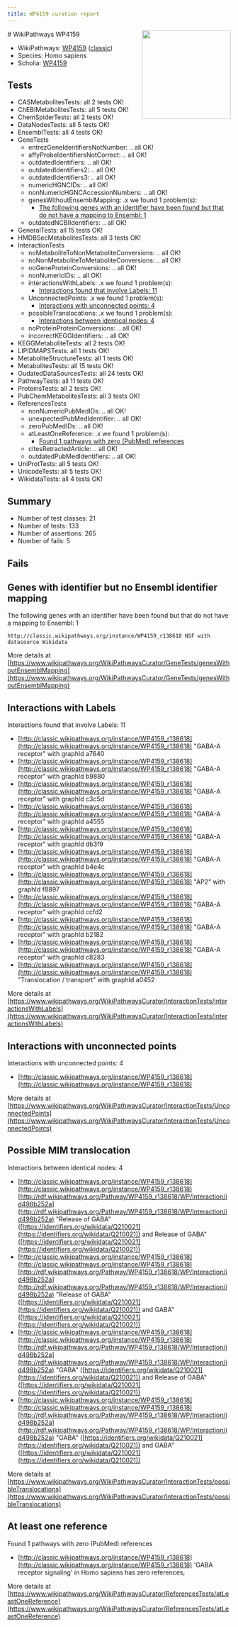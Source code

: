 ```yaml
---
title: WP4159 curation report
---
```


<img style="float: right; width: 200px" src="https://upload.wikimedia.org/wikipedia/commons/thumb/8/83/Wplogo_with_text_500.png/640px-Wplogo_with_text_500.png" />
# WikiPathways WP4159

* WikiPathways: [WP4159](https://wikipathways.org/pathways/WP4159) ([classic](https://classic.wikipathways.org/instance/WP4159))
* Species: Homo sapiens
* Scholia: [WP4159](https://scholia.toolforge.org/wikipathways/WP4159)
## Tests
* CASMetabolitesTests: all 2 tests OK!
* ChEBIMetabolitesTests: all 5 tests OK!
* ChemSpiderTests: all 2 tests OK!
* DataNodesTests: all 5 tests OK!
* EnsemblTests: all 4 tests OK!
* GeneTests
    * entrezGeneIdentifiersNotNumber: .. all OK!
    * affyProbeIdentifiersNotCorrect: .. all OK!
    * outdatedIdentifiers: .. all OK!
    * outdatedIdentifiers2: .. all OK!
    * outdatedIdentifiers3: .. all OK!
    * numericHGNCIDs: .. all OK!
    * nonNumericHGNCAccessionNumbers: .. all OK!
    * genesWithoutEnsemblMapping: .x we found 1 problem(s):
        * [The following genes with an identifier have been found but that do not have a mapping to Ensembl: 1](#40286d83)
    * outdatedNCBIIdentifiers: .. all OK!
* GeneralTests: all 15 tests OK!
* HMDBSecMetabolitesTests: all 3 tests OK!
* InteractionTests
    * noMetaboliteToNonMetaboliteConversions: .. all OK!
    * noNonMetaboliteToMetaboliteConversions: .. all OK!
    * noGeneProteinConversions: .. all OK!
    * nonNumericIDs: .. all OK!
    * interactionsWithLabels: .x we found 1 problem(s):
        * [Interactions found that involve Labels: 11](#fe97a8b9)
    * UnconnectedPoints: .x we found 1 problem(s):
        * [Interactions with unconnected points: 4](#35a61adc)
    * possibleTranslocations: .x we found 1 problem(s):
        * [Interactions between identical nodes: 4](#1c118209)
    * noProteinProteinConversions: .. all OK!
    * incorrectKEGGIdentifiers: .. all OK!
* KEGGMetaboliteTests: all 2 tests OK!
* LIPIDMAPSTests: all 1 tests OK!
* MetaboliteStructureTests: all 1 tests OK!
* MetabolitesTests: all 15 tests OK!
* OudatedDataSourcesTests: all 24 tests OK!
* PathwayTests: all 11 tests OK!
* ProteinsTests: all 2 tests OK!
* PubChemMetabolitesTests: all 3 tests OK!
* ReferencesTests
    * nonNumericPubMedIDs: .. all OK!
    * unexpectedPubMedIdentifier: .. all OK!
    * zeroPubMedIDs: .. all OK!
    * atLeastOneReference: .x we found 1 problem(s):
        * [Found 1 pathways with zero (PubMed) references](#d0a459f0)
    * citesRetractedArticle: .. all OK!
    * outdatedPubMedIdentifiers: .. all OK!
* UniProtTests: all 5 tests OK!
* UnicodeTests: all 5 tests OK!
* WikidataTests: all 4 tests OK!


## Summary

* Number of test classes: 21
* Number of tests: 133
* Number of assertions: 265
* Number of fails: 5

## Fails

<a name="40286d83" />

## Genes with identifier but no Ensembl identifier mapping

The following genes with an identifier have been found but that do not have a mapping to Ensembl: 1
```
http://classic.wikipathways.org/instance/WP4159_r138618 NSF with datasource Wikidata
```

More details at [https://www.wikipathways.org/WikiPathwaysCurator/GeneTests/genesWithoutEnsemblMapping](https://www.wikipathways.org/WikiPathwaysCurator/GeneTests/genesWithoutEnsemblMapping)

<a name="fe97a8b9" />

## Interactions with Labels

Interactions found that involve Labels: 11

* [http://classic.wikipathways.org/instance/WP4159_r138618](http://classic.wikipathways.org/instance/WP4159_r138618) "GABA-A
receptor" with graphId a7640
* [http://classic.wikipathways.org/instance/WP4159_r138618](http://classic.wikipathways.org/instance/WP4159_r138618) "GABA-A
receptor" with graphId b9880
* [http://classic.wikipathways.org/instance/WP4159_r138618](http://classic.wikipathways.org/instance/WP4159_r138618) "GABA-A
receptor" with graphId c3c5d
* [http://classic.wikipathways.org/instance/WP4159_r138618](http://classic.wikipathways.org/instance/WP4159_r138618) "GABA-A
receptor" with graphId a4555
* [http://classic.wikipathways.org/instance/WP4159_r138618](http://classic.wikipathways.org/instance/WP4159_r138618) "GABA-A
receptor" with graphId db3f9
* [http://classic.wikipathways.org/instance/WP4159_r138618](http://classic.wikipathways.org/instance/WP4159_r138618) "GABA-A
receptor" with graphId b4e4c
* [http://classic.wikipathways.org/instance/WP4159_r138618](http://classic.wikipathways.org/instance/WP4159_r138618) "AP2" with graphId f8897
* [http://classic.wikipathways.org/instance/WP4159_r138618](http://classic.wikipathways.org/instance/WP4159_r138618) "GABA-A
receptor" with graphId ccfd2
* [http://classic.wikipathways.org/instance/WP4159_r138618](http://classic.wikipathways.org/instance/WP4159_r138618) "GABA-A
receptor" with graphId b2182
* [http://classic.wikipathways.org/instance/WP4159_r138618](http://classic.wikipathways.org/instance/WP4159_r138618) "GABA-A
receptor" with graphId c8283
* [http://classic.wikipathways.org/instance/WP4159_r138618](http://classic.wikipathways.org/instance/WP4159_r138618) "Translocation / transport" with graphId a0452


More details at [https://www.wikipathways.org/WikiPathwaysCurator/InteractionTests/interactionsWithLabels](https://www.wikipathways.org/WikiPathwaysCurator/InteractionTests/interactionsWithLabels)

<a name="35a61adc" />

## Interactions with unconnected points

Interactions with unconnected points: 4

* [http://classic.wikipathways.org/instance/WP4159_r138618](http://classic.wikipathways.org/instance/WP4159_r138618)


More details at [https://www.wikipathways.org/WikiPathwaysCurator/InteractionTests/UnconnectedPoints](https://www.wikipathways.org/WikiPathwaysCurator/InteractionTests/UnconnectedPoints)

<a name="1c118209" />

## Possible MIM translocation

Interactions between identical nodes: 4

* [http://classic.wikipathways.org/instance/WP4159_r138618](http://classic.wikipathways.org/instance/WP4159_r138618) [http://rdf.wikipathways.org/Pathway/WP4159_r138618/WP/Interaction/id498b252a](http://rdf.wikipathways.org/Pathway/WP4159_r138618/WP/Interaction/id498b252a) "Release of GABA" ([https://identifiers.org/wikidata/Q210021](https://identifiers.org/wikidata/Q210021)) and 
Release of GABA" ([https://identifiers.org/wikidata/Q210021](https://identifiers.org/wikidata/Q210021))
* [http://classic.wikipathways.org/instance/WP4159_r138618](http://classic.wikipathways.org/instance/WP4159_r138618) [http://rdf.wikipathways.org/Pathway/WP4159_r138618/WP/Interaction/id498b252a](http://rdf.wikipathways.org/Pathway/WP4159_r138618/WP/Interaction/id498b252a) "Release of GABA" ([https://identifiers.org/wikidata/Q210021](https://identifiers.org/wikidata/Q210021)) and 
GABA" ([https://identifiers.org/wikidata/Q210021](https://identifiers.org/wikidata/Q210021))
* [http://classic.wikipathways.org/instance/WP4159_r138618](http://classic.wikipathways.org/instance/WP4159_r138618) [http://rdf.wikipathways.org/Pathway/WP4159_r138618/WP/Interaction/id498b252a](http://rdf.wikipathways.org/Pathway/WP4159_r138618/WP/Interaction/id498b252a) "GABA" ([https://identifiers.org/wikidata/Q210021](https://identifiers.org/wikidata/Q210021)) and 
Release of GABA" ([https://identifiers.org/wikidata/Q210021](https://identifiers.org/wikidata/Q210021))
* [http://classic.wikipathways.org/instance/WP4159_r138618](http://classic.wikipathways.org/instance/WP4159_r138618) [http://rdf.wikipathways.org/Pathway/WP4159_r138618/WP/Interaction/id498b252a](http://rdf.wikipathways.org/Pathway/WP4159_r138618/WP/Interaction/id498b252a) "GABA" ([https://identifiers.org/wikidata/Q210021](https://identifiers.org/wikidata/Q210021)) and 
GABA" ([https://identifiers.org/wikidata/Q210021](https://identifiers.org/wikidata/Q210021))


More details at [https://www.wikipathways.org/WikiPathwaysCurator/InteractionTests/possibleTranslocations](https://www.wikipathways.org/WikiPathwaysCurator/InteractionTests/possibleTranslocations)

<a name="d0a459f0" />

## At least one reference

Found 1 pathways with zero (PubMed) references

* [http://classic.wikipathways.org/instance/WP4159_r138618](http://classic.wikipathways.org/instance/WP4159_r138618) 'GABA receptor signaling' in Homo sapiens has zero references; 


More details at [https://www.wikipathways.org/WikiPathwaysCurator/ReferencesTests/atLeastOneReference](https://www.wikipathways.org/WikiPathwaysCurator/ReferencesTests/atLeastOneReference)

